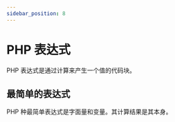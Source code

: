 ```yaml
---
sidebar_position: 8
---
```


# PHP 表达式

PHP 表达式是通过计算来产生一个值的代码块。

## 最简单的表达式

PHP 种最简单表达式是字面量和变量。其计算结果是其本身。


